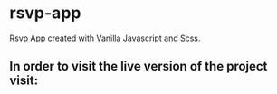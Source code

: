 # rsvp-app
Rsvp App created with Vanilla Javascript and Scss.

<h2>In order to visit the live version of the project visit: </h2>
